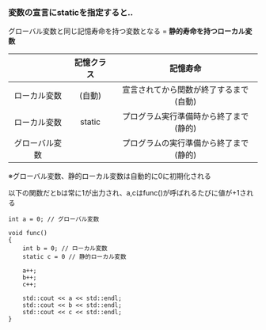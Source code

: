 ### 変数の宣言にstaticを指定すると..
グローバル変数と同じ記憶寿命を持つ変数となる = **静的寿命を持つローカル変数**

| |記憶クラス|記憶寿命|
|:-:|:-:|:-:|
|ローカル変数|(自動)|宣言されてから関数が終了するまで(自動)|
|ローカル変数|static|プログラム実行準備時から終了まで(静的)|
|グローバル変数| |プログラムの実行準備から終了まで(静的)|

※グローバル変数、静的ローカル変数は自動的に0に初期化される

以下の関数だとbは常に1が出力され、a,cはfunc()が呼ばれるたびに値が+1される
```
int a = 0; // グローバル変数

void func()
{
    int b = 0; // ローカル変数
    static c = 0 // 静的ローカル変数
    
    a++;
    b++;
    c++;
    
    std::cout << a << std::endl;
    std::cout << b << std::endl;
    std::cout << c << std::endl;
}
```
